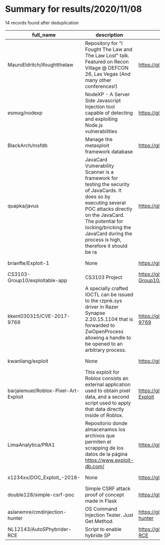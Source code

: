
# Summary for results/2020/11/08
    
14 records found after deduplication

| full_name | description | html_url | matched_list | matched_count | pushed_at | size | stargazers_count | language | forks_count | vul_ids |
|--------------------------------------|------------------------------------------------------------------------------------------------------------------------------------------------------------------------------------------------------------------------------------------------------------------|---------------------------------------------------------|-------------------------------------|-----------------|---------------------------|--------|--------------------|------------|---------------|-------------------|
| MauroEldritch/ifoughtthelaw | Repository for "I Fought The Law and The Law Lost" talk. Featured on Recon Village @ DEFCON 26, Las Vegas (And many other conferences!) | https://github.com/MauroEldritch/ifoughtthelaw | ['exploit'] | 1 | 2020-11-08 08:06:05+00:00 | 23 | 5 | Shell | 1 | [] |
| esmog/nodexp | NodeXP - A Server Side Javascript Injection tool capable of detecting and exploiting Node.js vulnerabilities | https://github.com/esmog/nodexp | ['exploit'] | 1 | 2020-11-08 16:51:38+00:00 | 100 | 90 | Python | 25 | [] |
| BlackArch/msfdb | Manage the metasploit framework database | https://github.com/BlackArch/msfdb | ['metasploit module OR payload'] | 1 | 2020-11-08 11:50:24+00:00 | 17 | 13 | Shell | 9 | [] |
| quapka/javus | JavaCard Vulnerability Scanner is a framework for testing the security of JavaCards. It does so by executing several POC attacks directly on the JavaCard. The potential for locking/bricking the JavaCard during the process is high, therefore it should be ra | https://github.com/quapka/javus | ['attack poc', 'vulnerability poc'] | 2 | 2020-11-08 15:04:40+00:00 | 2608 | 2 | Python | 1 | [] |
| brianfte/Exploit-1 | None | https://github.com/brianfte/Exploit-1 | ['exploit'] | 1 | 2020-11-08 03:31:19+00:00 | 2 | 0 | Ruby | 0 | [] |
| CS3103-Group10/exploitable-app | CS3103 Project | https://github.com/CS3103-Group10/exploitable-app | ['exploit'] | 1 | 2020-11-08 01:27:52+00:00 | 2223 | 0 | TypeScript | 0 | [] |
| kkent030315/CVE-2017-9769 | A specially crafted IOCTL can be issued to the rzpnk.sys driver in Razer Synapse 2.20.15.1104 that is forwarded to ZwOpenProcess allowing a handle to be opened to an arbitrary process. | https://github.com/kkent030315/CVE-2017-9769 | ['cve-2'] | 1 | 2020-11-08 21:43:18+00:00 | 91 | 7 | C++ | 1 | ['CVE-2017-9769'] |
| kwanliang/exploit | None | https://github.com/kwanliang/exploit | ['exploit'] | 1 | 2020-11-08 22:33:59+00:00 | 12523 | 0 | Python | 0 | [] |
| barjalemuel/Roblox-Pixel-Art-Exploit | This exploit for Roblox consists an external application used to obtain pixel data, and a second script used to apply that data directly inside of Roblox. | https://github.com/barjalemuel/Roblox-Pixel-Art-Exploit | ['exploit'] | 1 | 2020-11-08 05:50:24+00:00 | 11078 | 0 | Python | 0 | [] |
| LimaAnalytica/PRA1 | Repositorio donde almacenamos los archivos que permiten el scrapping de los datos de la página https://www.exploit-db.com/ | https://github.com/LimaAnalytica/PRA1 | ['exploit'] | 1 | 2020-11-08 07:20:29+00:00 | 15 | 0 | | 0 | [] |
| x1234xx/DOC_Exploit_-2018- | None | https://github.com/x1234xx/DOC_Exploit_-2018- | ['exploit'] | 1 | 2020-11-08 08:22:27+00:00 | 788 | 1 | | 2 | [] |
| double128/simple-csrf-poc | Simple CSRF attack proof of concept made in Flask | https://github.com/double128/simple-csrf-poc | ['attack poc'] | 1 | 2020-11-08 15:44:30+00:00 | 8 | 0 | Python | 0 | [] |
| aslanemre/cmdinjection-hunter | OS Command Injection Tester. Just Get Method. | https://github.com/aslanemre/cmdinjection-hunter | ['command injection'] | 1 | 2020-11-08 15:52:58+00:00 | 15 | 1 | Python | 0 | [] |
| NL12143/AutoSPhybrider-RCE | Script to enable hybride SP | https://github.com/NL12143/AutoSPhybrider-RCE | ['rce'] | 1 | 2020-11-08 22:32:44+00:00 | 0 | 0 | nan | 0 | [] |

